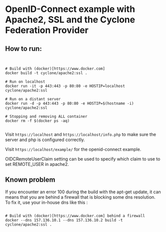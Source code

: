# OpenID-Connect example with Apache2, SSL and the Cyclone Federation Provider

## How to run:

```shell


# Build with (docker)[https://www.docker.com]
docker build -t cyclone/apache2:ssl .

# Run on localhost
docker run -it -p 443:443 -p 80:80 -e HOSTIP=localhost cyclone/apache2:ssl

# Run on a distant server
docker run -d -p 443:443 -p 80:80 -e HOSTIP=$(hostname -i) cyclone/apache2:ssl

# Stopping and removing ALL container
docker rm -f $(docker ps -aq)


```

Visit `https://localhost` and `https://localhost/info.php` to make sure the server and php is configured correctly.

Visit `https://localhost/example/` for the openid-connect example.

OIDCRemoteUserClaim setting can be used to specify which claim to use to set REMOTE_USER in apache2.

## Known problem

If you encounter an error 100 during the build with the apt-get update, it can means that you are behind a firewall that is blocking some dns resolution. To fix it, use your in-house dns like this :


```shell

# Build with (docker)[https://www.docker.com] behind a firewall
docker --dns 157.136.10.1 --dns 157.136.10.2 build -t cyclone/apache2:ssl .

```
